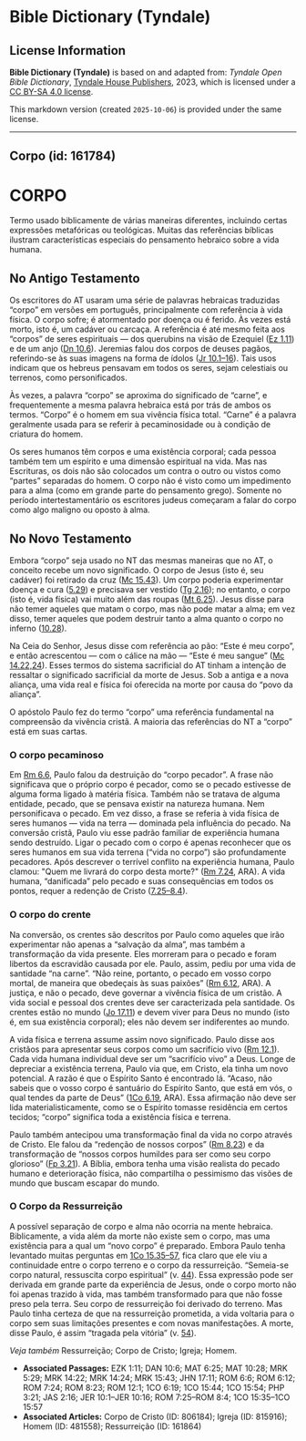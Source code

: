 # Bible Dictionary (Tyndale)

## License Information

**Bible Dictionary (Tyndale)** is based on and adapted from: _Tyndale Open Bible Dictionary_, [Tyndale House Publishers](https://tyndaleopenresources.com/), 2023, which is licensed under a [CC BY-SA 4.0 license](https://creativecommons.org/licenses/by-sa/4.0/legalcode.en).

This markdown version (created `2025-10-06`) is provided under the same license.



--------------------------------

## Corpo (id: 161784)

CORPO
=====

Termo usado biblicamente de várias maneiras diferentes, incluindo certas expressões metafóricas ou teológicas. Muitas das referências bíblicas ilustram características especiais do pensamento hebraico sobre a vida humana.

No Antigo Testamento
--------------------

Os escritores do AT usaram uma série de palavras hebraicas traduzidas “corpo” em versões em português, principalmente com referência à vida física. O corpo sofre; é atormentado por doença ou é ferido. Às vezes está morto, isto é, um cadáver ou carcaça. A referência é até mesmo feita aos “corpos” de seres espirituais — dos querubins na visão de Ezequiel ([Ez 1\.11](https://ref.ly/Ezek1:11)) e de um anjo ([Dn 10\.6](https://ref.ly/Dan10:6)). Jeremias falou dos corpos de deuses pagãos, referindo\-se às suas imagens na forma de ídolos ([Jr 10\.1–16](https://ref.ly/Jer10:1-Jer10:16)). Tais usos indicam que os hebreus pensavam em todos os seres, sejam celestiais ou terrenos, como personificados.

Às vezes, a palavra “corpo” se aproxima do significado de “carne”, e frequentemente a mesma palavra hebraica está por trás de ambos os termos. “Corpo” é o homem em sua vivência física total. “Carne” é a palavra geralmente usada para se referir à pecaminosidade ou à condição de criatura do homem.

Os seres humanos têm corpos e uma existência corporal; cada pessoa também tem um espírito e uma dimensão espiritual na vida. Mas nas Escrituras, os dois não são colocados um contra o outro ou vistos como “partes” separadas do homem. O corpo não é visto como um impedimento para a alma (como em grande parte do pensamento grego). Somente no período intertestamentário os escritores judeus começaram a falar do corpo como algo maligno ou oposto à alma.

No Novo Testamento
------------------

Embora “corpo” seja usado no NT das mesmas maneiras que no AT, o conceito recebe um novo significado. O corpo de Jesus (isto é, seu cadáver) foi retirado da cruz ([Mc 15\.43](https://ref.ly/Mark15:43)). Um corpo poderia experimentar doença e cura ([5\.29](https://ref.ly/Mark5:29)) e precisava ser vestido ([Tg 2\.16](https://ref.ly/Jas2:16)); no entanto, o corpo (isto é, vida física) vai muito além das roupas ([Mt 6\.25](https://ref.ly/Matt6:25)). Jesus disse para não temer aqueles que matam o corpo, mas não pode matar a alma; em vez disso, temer aqueles que podem destruir tanto a alma quanto o corpo no inferno ([10\.28](https://ref.ly/Matt10:28)).

Na Ceia do Senhor, Jesus disse com referência ao pão: “Este é meu corpo”, e então acrescentou — com o cálice na mão — “Este é meu sangue” ([Mc 14\.22,24](https://ref.ly/Mark14:22)). Esses termos do sistema sacrificial do AT tinham a intenção de ressaltar o significado sacrificial da morte de Jesus. Sob a antiga e a nova aliança, uma vida real e física foi oferecida na morte por causa do “povo da aliança”.

O apóstolo Paulo fez do termo “corpo” uma referência fundamental na compreensão da vivência cristã. A maioria das referências do NT a “corpo” está em suas cartas.

### O corpo pecaminoso

Em [Rm 6\.6](https://ref.ly/Rom6:6), Paulo falou da destruição do “corpo pecador”. A frase não significava que o próprio corpo é pecador, como se o pecado estivesse de alguma forma ligado à matéria física. Também não se tratava de alguma entidade, pecado, que se pensava existir na natureza humana. Nem personificava o pecado. Em vez disso, a frase se referia à vida física de seres humanos — vida na terra — dominada pela influência do pecado. Na conversão cristã, Paulo viu esse padrão familiar de experiência humana sendo destruído. Ligar o pecado com o corpo é apenas reconhecer que os seres humanos em sua vida terrena (“vida no corpo”) são profundamente pecadores. Após descrever o terrível conflito na experiência humana, Paulo clamou: "Quem me livrará do corpo desta morte?" ([Rm 7\.24](https://ref.ly/Rom7:24), ARA). A vida humana, “danificada” pelo pecado e suas consequências em todos os pontos, requer a redenção de Cristo ([7\.25–8\.4](https://ref.ly/Rom7:25-Rom8:4)).

### O corpo do crente

Na conversão, os crentes são descritos por Paulo como aqueles que irão experimentar não apenas a “salvação da alma”, mas também a transformação da vida presente. Eles morreram para o pecado e foram libertos da escravidão causada por ele. Paulo, assim, pediu por uma vida de santidade “na carne”. “Não reine, portanto, o pecado em vosso corpo mortal, de maneira que obedeçais às suas paixões” ([Rm 6\.12](https://ref.ly/Rom6:12), ARA). A justiça, e não o pecado, deve governar a vivência física de um cristão. A vida social e pessoal dos crentes deve ser caracterizada pela santidade. Os crentes estão no mundo ([Jo 17\.11](https://ref.ly/John17:11)) e devem viver para Deus no mundo (isto é, em sua existência corporal); eles não devem ser indiferentes ao mundo.

A vida física e terrena assume assim novo significado. Paulo disse aos cristãos para apresentar seus corpos como um sacrifício vivo ([Rm 12\.1](https://ref.ly/Rom12:1)). Cada vida humana individual deve ser um “sacrifício vivo” a Deus. Longe de depreciar a existência terrena, Paulo via que, em Cristo, ela tinha um novo potencial. A razão é que o Espírito Santo é encontrado lá. “Acaso, não sabeis que o vosso corpo é santuário do Espírito Santo, que está em vós, o qual tendes da parte de Deus” ([1Co 6\.19](https://ref.ly/1Cor6:19), ARA). Essa afirmação não deve ser lida materialisticamente, como se o Espírito tomasse residência em certos tecidos; “corpo” significa toda a existência física e terrena.

Paulo também antecipou uma transformação final da vida no corpo através de Cristo. Ele falou da “redenção de nossos corpos” ([Rm 8\.23](https://ref.ly/Rom8:23)) e da transformação de “nossos corpos humildes para ser como seu corpo glorioso” ([Fp 3\.21](https://ref.ly/Phil3:21)). A Bíblia, embora tenha uma visão realista do pecado humano e deterioração física, não compartilha o pessimismo das visões de mundo que buscam escapar do mundo.

### O Corpo da Ressurreição

A possível separação de corpo e alma não ocorria na mente hebraica. Biblicamente, a vida além da morte não existe sem o corpo, mas uma existência para a qual um “novo corpo” é preparado. Embora Paulo tenha levantado muitas perguntas em [1Co 15\.35–57](https://ref.ly/1Cor15:35-1Cor15:57), fica claro que ele viu a continuidade entre o corpo terreno e o corpo da ressurreição. “Semeia\-se corpo natural, ressuscita corpo espiritual” (v. [44](https://ref.ly/1Cor15:44)). Essa expressão pode ser derivada em grande parte da experiência de Jesus, onde o corpo morto não foi apenas trazido à vida, mas também transformado para que não fosse preso pela terra. Seu corpo de ressurreição foi derivado do terreno. Mas Paulo tinha certeza de que na ressurreição prometida, a vida voltaria para o corpo sem suas limitações presentes e com novas manifestações. A morte, disse Paulo, é assim “tragada pela vitória” (v. [54](https://ref.ly/1Cor15:54)).

*Veja também* Ressurreição; Corpo de Cristo; Igreja; Homem.

* **Associated Passages:** EZK 1:11; DAN 10:6; MAT 6:25; MAT 10:28; MRK 5:29; MRK 14:22; MRK 14:24; MRK 15:43; JHN 17:11; ROM 6:6; ROM 6:12; ROM 7:24; ROM 8:23; ROM 12:1; 1CO 6:19; 1CO 15:44; 1CO 15:54; PHP 3:21; JAS 2:16; JER 10:1–JER 10:16; ROM 7:25–ROM 8:4; 1CO 15:35–1CO 15:57
* **Associated Articles:** Corpo de Cristo (ID: 806184); Igreja (ID: 815916); Homem (ID: 481558); Ressurreição (ID: 161864)

